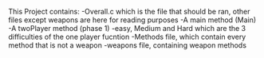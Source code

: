 This Project contains:
-Overall.c which is the file that should be ran, other files except weapons are here for reading purposes
-A main method (Main)
-A twoPlayer method (phase 1)
-easy, Medium and Hard which are the 3 difficulties of the one player fucntion
-Methods file, which contain every method that is not a weapon
-weapons file, containing weapon methods
